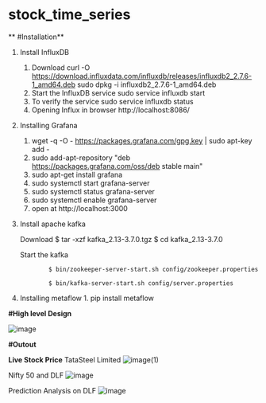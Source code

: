 # stock_time_series


**
#Installation**

1. Install InfluxDB 

      1. Download curl -O https://download.influxdata.com/influxdb/releases/influxdb2_2.7.6-1_amd64.deb 
                sudo dpkg -i influxdb2_2.7.6-1_amd64.deb
      2.  Start the InfluxDB service   sudo service influxdb start
      3.  To verify the service        sudo service influxdb status
      4.  Opening Influx in browser    http://localhost:8086/

2. Installing Grafana

      1. wget -q -O - https://packages.grafana.com/gpg.key | sudo apt-key add -
      2. sudo add-apt-repository "deb https://packages.grafana.com/oss/deb stable main"
      3. sudo apt-get install grafana
      4. sudo systemctl start grafana-server
      5. sudo systemctl status grafana-server
      6. sudo systemctl enable grafana-server
      7. open at http://localhost:3000
  
         
4. Install apache kafka
   
   Download     $ tar -xzf kafka_2.13-3.7.0.tgz
                $ cd kafka_2.13-3.7.0
   
   Start the kafka
   
               $ bin/zookeeper-server-start.sh config/zookeeper.properties
   
               $ bin/kafka-server-start.sh config/server.properties
     
3. Installing metaflow
          1. pip install metaflow
   
**#High level Design**

![image](https://github.com/xrcwrn/stock_time_series/assets/5010715/fe98dbfd-c816-4492-9848-6ead284ed941)



**#Outout**

   **Live Stock Price**
   TataSteel Limited
    ![image(1)](https://github.com/xrcwrn/stock_time_series/assets/5010715/39fa0dd8-a2e6-4b54-990a-5f2cc9afaf6b)

   Nifty 50 and DLF
    ![image](https://github.com/xrcwrn/stock_time_series/assets/5010715/d62fd3f2-a92c-4378-b6b6-a0296e89a99a)

   Prediction Analysis on DLF
   ![image](https://github.com/xrcwrn/stock_time_series/assets/5010715/535f0393-48d5-4218-8b92-9a878e6b06c8)




